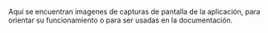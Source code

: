 Aquí se encuentran imagenes de capturas de pantalla de la aplicación, para orientar su funcionamiento o para ser usadas en la documentación.
